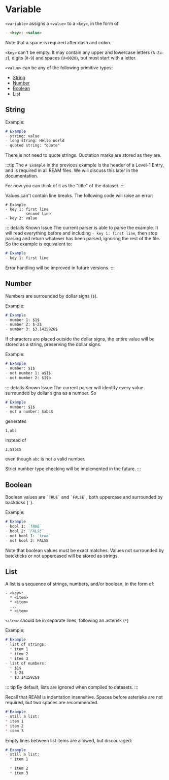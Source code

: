 # Variable

`<variable>` assigns a `<value>` to a `<key>`, in the form of

```markdown
- <key>: <value>
```
Note that a space is required after dash and colon.

`<key>` can't be empty.
It may contain any upper and lowercase letters (`A-Za-z`), digits (`0-9`) and spaces (`U+0020`), but must start with a letter.

`<value>` can be any of the following primitive types:

- [String](#string)
- [Number](#number)
- [Boolean](#boolean)
- [List](#list)

## String

Example:
```markdown
# Example
- string: value
- long string: Hello World
- quoted string: "quote"
```

<EditorLite-EditorLite item="string" />

There is not need to quote strings.
Quotation marks are stored as they are.

:::tip
The `# Example` in the previous example is the header of a Level-1 Entry, and is required in all REAM files.
We will discuss this later in the documentation.

For now you can think of it as the "title" of the dataset.
:::

Values can't contain line breaks.
The following code will raise an error:
```markdown{3}
# Example
- key 1: first line
         second line
- key 2: value
```
::: details Known Issue
The current parser is able to parse the example.
It will read everything before and including `- key 1: first line`, then stop parsing and return whatever has been parsed, ignoring the rest of the file.
So the example is equivalent to:
```markdown
# Example
- key 1: first line
```
Error handling will be improved in future versions.
:::

## Number

Numbers are surrounded by dollar signs (`$`).

Example:
```markdown
# Example
- number 1: $1$
- number 2: $-2$
- number 3: $3.1415926$
```
<EditorLite-EditorLite item="number" />

If characters are placed outside the dollar signs, the entire value will be stored as a string, preserving the dollar signs.

Example:
```markdown
# Example
- number: $1$
- not number 1: a$1$
- not number 2: $1$b
```
<EditorLite-EditorLite item="notNumber" />

::: details Known Issue
The current parser will identify every value surrounded by dollar signs as a number.
So
```markdown
# Example
- number: $1$
- not a number: $abc$
```
generates
```csv
1,abc
```
instead of
```csv
1,$abc$
```
even though `abc` is not a valid number.

Strict number type checking will be implemented in the future.
:::

## Boolean

Boolean values are `` `TRUE` `` and `` `FALSE` ``, both uppercase and surrounded by backticks (`` ` ``).

Example:

```markdown
# Example
- bool 1: `TRUE`
- bool 2: `FALSE`
- not bool 1: `true`
- not bool 2: FALSE
```
<EditorLite-EditorLite item="boolean" />

Note that boolean values must be exact matches.
Values not surrounded by batckticks or not uppercased will be stored as strings.

## List

A list is a sequence of strings, numbers, and/or boolean, in the form of:

```
- <key>:
  * <item>
  * <item>
  ...
  * <item>
```
`<item>` should be in separate lines, following an asterisk (`*`)

Example:
```markdown
# Example
- list of strings:
  * item 1
  * item 2
  * item 3
- list of numbers:
  * $1$
  * $-2$
  * $3.1415926$
```
<EditorLite-EditorLite item="list1" />

::: tip
By default, lists are ignored when compiled to datasets.
:::

Recall that REAM is indentation insensitive.
Spaces before asterisks are not required, but two spaces are recommended.

```markdown
# Example
- still a list:
* item 1
* item 2
* item 3
```

<EditorLite-EditorLite item="list2" />

Empty lines between list items are allowed, but discouraged:
```markdown
# Example
- still a list:
  * item 1

  * item 2
  * item 3
```
<EditorLite-EditorLite item="list3" />
